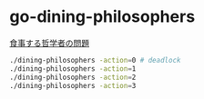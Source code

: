 # go-dining-philosophers

[食事する哲学者の問題](https://ja.wikipedia.org/wiki/%E9%A3%9F%E4%BA%8B%E3%81%99%E3%82%8B%E5%93%B2%E5%AD%A6%E8%80%85%E3%81%AE%E5%95%8F%E9%A1%8C)

```bash
./dining-philosophers -action=0 # deadlock
./dining-philosophers -action=1
./dining-philosophers -action=2
./dining-philosophers -action=3
```
